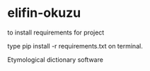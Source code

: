 # elifin-okuzu
 to install requirements for project
 
 type pip install -r requirements.txt on terminal.
 
 Etymological dictionary software

